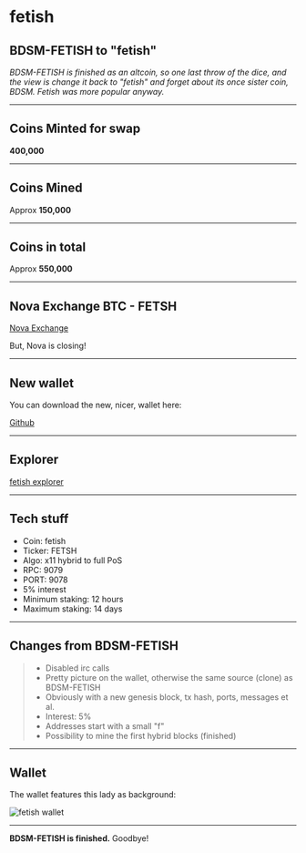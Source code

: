 fetish
===================




BDSM-FETISH to "fetish"
-----

*BDSM-FETISH is finished as an altcoin, so one last throw of the dice, and the view is change it back to "fetish" and forget about its once sister coin, BDSM. Fetish was more popular anyway.*

----

Coins Minted for swap
-----

**400,000**


----

Coins Mined
-----

Approx **150,000**

-----



Coins in total
-----

Approx **550,000**


-----


Nova Exchange BTC - FETSH
-----

[Nova Exchange](https://novaexchange.com/market/BTC_FETSH/)


But, Nova is closing!


-----



New wallet
-----

You can download the new, nicer, wallet here:


[Github](https://github.com/bdsmc/fetish-qt)




-----

Explorer
-----

[fetish explorer](http://45.76.191.103:3001/)





-----

Tech stuff
-----

- Coin: fetish
- Ticker: FETSH
- Algo: x11 hybrid to full PoS
- RPC: 9079
- PORT: 9078
- 5% interest
- Minimum staking: 12 hours
- Maximum staking: 14 days

-----



Changes from BDSM-FETISH
-----

> -  Disabled irc calls
> -  Pretty picture on the wallet, otherwise the same source (clone) as BDSM-FETISH
> -  Obviously with a new genesis block, tx hash, ports, messages et al.
> -  Interest: 5%
> -  Addresses start with a small "f"
> -  Possibility to mine the first hybrid blocks (finished)

-----



Wallet
-----


The wallet features this lady as background:


![fetish wallet](https://cdn.pbrd.co/images/2m1Y7QSkt.png)


-------

**BDSM-FETISH is finished.**
Goodbye!
